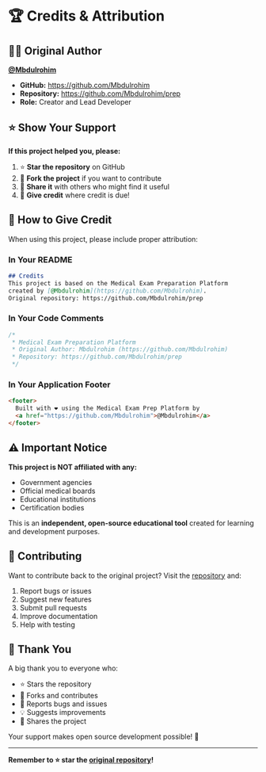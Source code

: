 # 🏆 Credits & Attribution

## 👨‍💻 Original Author

**[@Mbdulrohim](https://github.com/Mbdulrohim)**
- **GitHub:** https://github.com/Mbdulrohim
- **Repository:** https://github.com/Mbdulrohim/prep
- **Role:** Creator and Lead Developer

## ⭐ Show Your Support

**If this project helped you, please:**
1. ⭐ **Star the repository** on GitHub
2. 🍴 **Fork the project** if you want to contribute
3. 📢 **Share it** with others who might find it useful
4. 💖 **Give credit** where credit is due!

## 📝 How to Give Credit

When using this project, please include proper attribution:

### In Your README
```markdown
## Credits
This project is based on the Medical Exam Preparation Platform 
created by [@Mbdulrohim](https://github.com/Mbdulrohim).
Original repository: https://github.com/Mbdulrohim/prep
```

### In Your Code Comments
```javascript
/*
 * Medical Exam Preparation Platform
 * Original Author: Mbdulrohim (https://github.com/Mbdulrohim)
 * Repository: https://github.com/Mbdulrohim/prep
 */
```

### In Your Application Footer
```html
<footer>
  Built with ❤️ using the Medical Exam Prep Platform by 
  <a href="https://github.com/Mbdulrohim">@Mbdulrohim</a>
</footer>
```

## ⚠️ Important Notice

**This project is NOT affiliated with any:**
- Government agencies
- Official medical boards
- Educational institutions
- Certification bodies

This is an **independent, open-source educational tool** created for learning and development purposes.

## 🤝 Contributing

Want to contribute back to the original project? 
Visit the [repository](https://github.com/Mbdulrohim/prep) and:

1. Report bugs or issues
2. Suggest new features
3. Submit pull requests
4. Improve documentation
5. Help with testing

## 🙏 Thank You

A big thank you to everyone who:
- ⭐ Stars the repository
- 🍴 Forks and contributes
- 🐛 Reports bugs and issues
- 💡 Suggests improvements
- 📢 Shares the project

Your support makes open source development possible! 🎉

---

**Remember to ⭐ star the [original repository](https://github.com/Mbdulrohim/prep)!**
